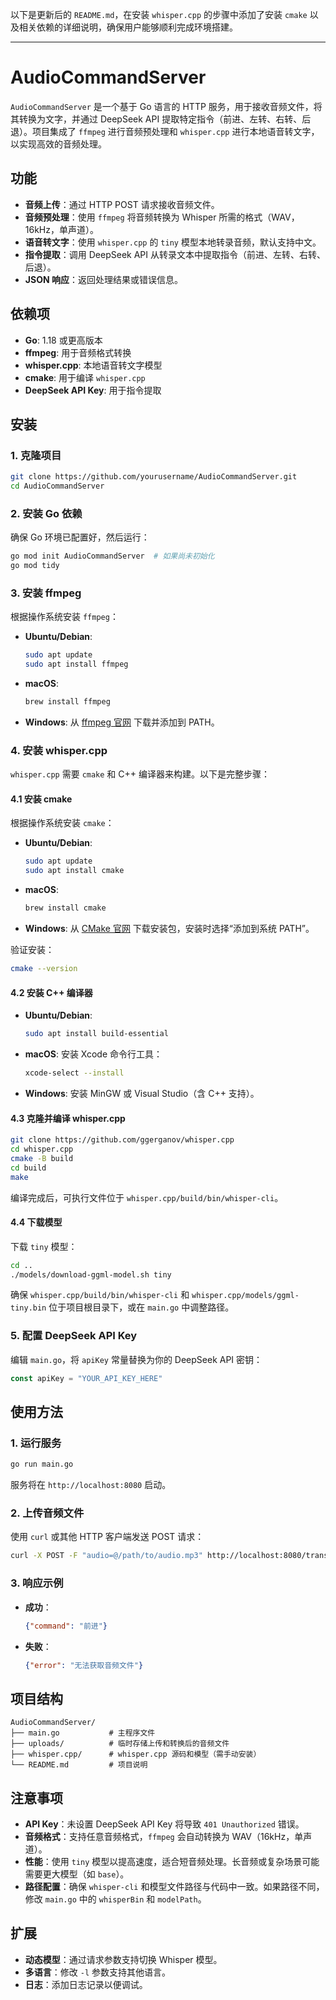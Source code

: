 以下是更新后的 `README.md`，在安装 `whisper.cpp` 的步骤中添加了安装 `cmake` 以及相关依赖的详细说明，确保用户能够顺利完成环境搭建。

---

# AudioCommandServer

`AudioCommandServer` 是一个基于 Go 语言的 HTTP 服务，用于接收音频文件，将其转换为文字，并通过 DeepSeek API 提取特定指令（前进、左转、右转、后退）。项目集成了 `ffmpeg` 进行音频预处理和 `whisper.cpp` 进行本地语音转文字，以实现高效的音频处理。

## 功能
- **音频上传**：通过 HTTP POST 请求接收音频文件。
- **音频预处理**：使用 `ffmpeg` 将音频转换为 Whisper 所需的格式（WAV，16kHz，单声道）。
- **语音转文字**：使用 `whisper.cpp` 的 `tiny` 模型本地转录音频，默认支持中文。
- **指令提取**：调用 DeepSeek API 从转录文本中提取指令（前进、左转、右转、后退）。
- **JSON 响应**：返回处理结果或错误信息。

## 依赖项
- **Go**: 1.18 或更高版本
- **ffmpeg**: 用于音频格式转换
- **whisper.cpp**: 本地语音转文字模型
- **cmake**: 用于编译 `whisper.cpp`
- **DeepSeek API Key**: 用于指令提取

## 安装

### 1. 克隆项目
```bash
git clone https://github.com/yourusername/AudioCommandServer.git
cd AudioCommandServer
```

### 2. 安装 Go 依赖
确保 Go 环境已配置好，然后运行：
```bash
go mod init AudioCommandServer  # 如果尚未初始化
go mod tidy
```

### 3. 安装 ffmpeg
根据操作系统安装 `ffmpeg`：
- **Ubuntu/Debian**:
  ```bash
  sudo apt update
  sudo apt install ffmpeg
  ```
- **macOS**:
  ```bash
  brew install ffmpeg
  ```
- **Windows**: 从 [ffmpeg 官网](https://ffmpeg.org/download.html) 下载并添加到 PATH。

### 4. 安装 whisper.cpp
`whisper.cpp` 需要 `cmake` 和 C++ 编译器来构建。以下是完整步骤：

#### 4.1 安装 cmake
根据操作系统安装 `cmake`：
- **Ubuntu/Debian**:
  ```bash
  sudo apt update
  sudo apt install cmake
  ```
- **macOS**:
  ```bash
  brew install cmake
  ```
- **Windows**: 从 [CMake 官网](https://cmake.org/download/) 下载安装包，安装时选择“添加到系统 PATH”。

验证安装：
```bash
cmake --version
```

#### 4.2 安装 C++ 编译器
- **Ubuntu/Debian**:
  ```bash
  sudo apt install build-essential
  ```
- **macOS**: 安装 Xcode 命令行工具：
  ```bash
  xcode-select --install
  ```
- **Windows**: 安装 MinGW 或 Visual Studio（含 C++ 支持）。

#### 4.3 克隆并编译 whisper.cpp
```bash
git clone https://github.com/ggerganov/whisper.cpp
cd whisper.cpp
cmake -B build
cd build
make
```
编译完成后，可执行文件位于 `whisper.cpp/build/bin/whisper-cli`。

#### 4.4 下载模型
下载 `tiny` 模型：
```bash
cd ..
./models/download-ggml-model.sh tiny
```
确保 `whisper.cpp/build/bin/whisper-cli` 和 `whisper.cpp/models/ggml-tiny.bin` 位于项目根目录下，或在 `main.go` 中调整路径。

### 5. 配置 DeepSeek API Key
编辑 `main.go`，将 `apiKey` 常量替换为你的 DeepSeek API 密钥：
```go
const apiKey = "YOUR_API_KEY_HERE"
```

## 使用方法

### 1. 运行服务
```bash
go run main.go
```
服务将在 `http://localhost:8080` 启动。

### 2. 上传音频文件
使用 `curl` 或其他 HTTP 客户端发送 POST 请求：
```bash
curl -X POST -F "audio=@/path/to/audio.mp3" http://localhost:8080/transcribe
```

### 3. 响应示例
- **成功**：
  ```json
  {"command": "前进"}
  ```
- **失败**：
  ```json
  {"error": "无法获取音频文件"}
  ```

## 项目结构
```
AudioCommandServer/
├── main.go           # 主程序文件
├── uploads/          # 临时存储上传和转换后的音频文件
├── whisper.cpp/      # whisper.cpp 源码和模型（需手动安装）
└── README.md         # 项目说明
```

## 注意事项
- **API Key**：未设置 DeepSeek API Key 将导致 `401 Unauthorized` 错误。
- **音频格式**：支持任意音频格式，`ffmpeg` 会自动转换为 WAV（16kHz，单声道）。
- **性能**：使用 `tiny` 模型以提高速度，适合短音频处理。长音频或复杂场景可能需要更大模型（如 `base`）。
- **路径配置**：确保 `whisper-cli` 和模型文件路径与代码中一致。如果路径不同，修改 `main.go` 中的 `whisperBin` 和 `modelPath`。

## 扩展
- **动态模型**：通过请求参数支持切换 Whisper 模型。
- **多语言**：修改 `-l` 参数支持其他语言。
- **日志**：添加日志记录以便调试。